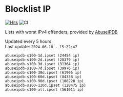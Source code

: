 # Blocklist IP

[![Hits](https://hits.seeyoufarm.com/api/count/incr/badge.svg?url=https%3A%2F%2Fgithub.com%2Fborestad%2Fblocklist-ip%2F&count_bg=%2379C83D&title_bg=%23555555&icon=&icon_color=%23E7E7E7&title=hits&edge_flat=false)](https://hits.seeyoufarm.com)  ![CI](https://img.shields.io/github/workflow/status/borestad/blocklist-ip/CI?style=flat-square)

Lists with worst IPv4 offenders, provided by [AbuseIPDB](https://www.abuseipdb.com/)

<!-- FOOTER-PLACEHOLDER -->
Updated every 5 hours<br>
Last update: `2024-06-18 - 15:22:47`
```
abuseipdb-s100-1d.ipset (24454 ip)
abuseipdb-s100-2d.ipset (28379 ip)
abuseipdb-s100-3d.ipset (31364 ip)
abuseipdb-s100-7d.ipset (39976 ip)
abuseipdb-s100-30d.ipset (61905 ip)
abuseipdb-s100-60d.ipset (84338 ip)
abuseipdb-s100-90d.ipset (108228 ip)
abuseipdb-s100-120d.ipset (128475 ip)
abuseipdb-s100-all.ipset (561011 ip)
```
